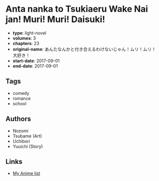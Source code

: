 # Anta nanka to Tsukiaeru Wake Nai jan! Muri! Muri! Daisuki!

-   **type**: light-novel
-   **volumes**: 3
-   **chapters**: 23
-   **original-name**: あんたなんかと付き合えるわけないじゃん！ムリ！ムリ！大好き！
-   **start-date**: 2017-09-01
-   **end-date**: 2017-09-01

## Tags

-   comedy
-   romance
-   school

## Authors

-   Nozomi
-   Tsubame (Art)
-   Uchibori
-   Yuuichi (Story)

## Links

-   [My Anime list](https://myanimelist.net/manga/109241/Anta_nanka_to_Tsukiaeru_Wake_Nai_jan_Muri_Muri_Daisuki)
